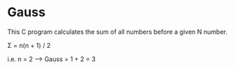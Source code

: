 # Gauss



This C program calculates the sum of all numbers before a given N number. 

Σ = n(n + 1) / 2

i.e. n  = 2 --> Gauss = 1 + 2 = 3
